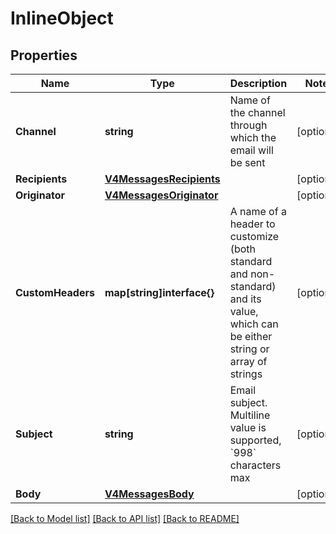# InlineObject

## Properties

Name | Type | Description | Notes
------------ | ------------- | ------------- | -------------
**Channel** | **string** | Name of  the channel through which the email will be sent | [optional] 
**Recipients** | [**V4MessagesRecipients**](_v4_messages_recipients.md) |  | [optional] 
**Originator** | [**V4MessagesOriginator**](_v4_messages_originator.md) |  | [optional] 
**CustomHeaders** | **map[string]interface{}** | A name of a header to customize (both standard and non-standard) and its value, which can be either string or array of strings | [optional] 
**Subject** | **string** | Email subject. Multiline value is supported, &#x60;998&#x60; characters max | [optional] 
**Body** | [**V4MessagesBody**](_v4_messages_body.md) |  | [optional] 

[[Back to Model list]](../README.md#documentation-for-models) [[Back to API list]](../README.md#documentation-for-api-endpoints) [[Back to README]](../README.md)


